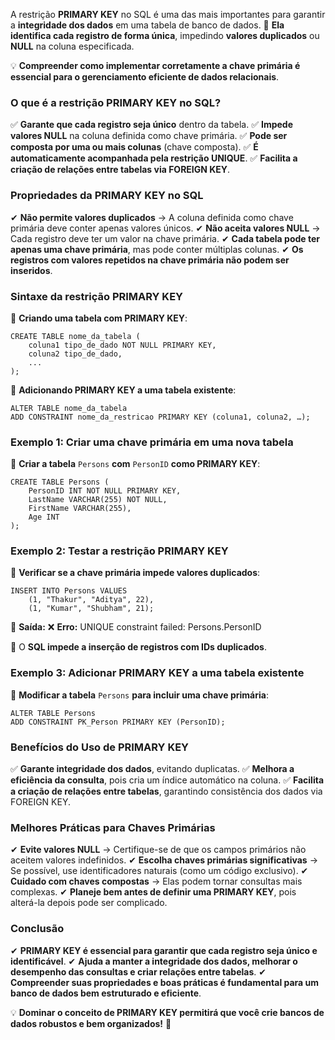 A restrição **PRIMARY KEY** no SQL é uma das mais importantes para garantir a **integridade dos dados** em uma tabela de banco de dados. 
📌 **Ela identifica cada registro de forma única**, impedindo **valores duplicados** ou **NULL** na coluna especificada.

💡 **Compreender como implementar corretamente a chave primária é essencial para o gerenciamento eficiente de dados relacionais**.

### **O que é a restrição PRIMARY KEY no SQL?**

✅ **Garante que cada registro seja único** dentro da tabela. 
✅ **Impede valores NULL** na coluna definida como chave primária. 
✅ **Pode ser composta por uma ou mais colunas** (chave composta). 
✅ **É automaticamente acompanhada pela restrição UNIQUE**. 
✅ **Facilita a criação de relações entre tabelas via FOREIGN KEY**.

### **Propriedades da PRIMARY KEY no SQL**

✔ **Não permite valores duplicados** → A coluna definida como chave primária deve conter apenas valores únicos. 
✔ **Não aceita valores NULL** → Cada registro deve ter um valor na chave primária. 
✔ **Cada tabela pode ter apenas uma chave primária**, mas pode conter múltiplas colunas. 
✔ **Os registros com valores repetidos na chave primária não podem ser inseridos**.

### **Sintaxe da restrição PRIMARY KEY**

📌 **Criando uma tabela com PRIMARY KEY**:

```
CREATE TABLE nome_da_tabela (
    coluna1 tipo_de_dado NOT NULL PRIMARY KEY,
    coluna2 tipo_de_dado,
    ...
);
```

📌 **Adicionando PRIMARY KEY a uma tabela existente**:

```
ALTER TABLE nome_da_tabela  
ADD CONSTRAINT nome_da_restricao PRIMARY KEY (coluna1, coluna2, …);
```

### **Exemplo 1: Criar uma chave primária em uma nova tabela**

📌 **Criar a tabela** `Persons` **com** `PersonID` **como PRIMARY KEY**:

```
CREATE TABLE Persons (
    PersonID INT NOT NULL PRIMARY KEY,
    LastName VARCHAR(255) NOT NULL,
    FirstName VARCHAR(255),
    Age INT
);
```

### **Exemplo 2: Testar a restrição PRIMARY KEY**

📌 **Verificar se a chave primária impede valores duplicados**:

```
INSERT INTO Persons VALUES  
    (1, "Thakur", "Aditya", 22),  
    (1, "Kumar", "Shubham", 21);
```

🔹 **Saída:** ❌ **Erro:** UNIQUE constraint failed: Persons.PersonID

📌 O **SQL impede a inserção de registros com IDs duplicados**.

### **Exemplo 3: Adicionar PRIMARY KEY a uma tabela existente**

📌 **Modificar a tabela** `Persons` **para incluir uma chave primária**:

```
ALTER TABLE Persons  
ADD CONSTRAINT PK_Person PRIMARY KEY (PersonID);
```

### **Benefícios do Uso de PRIMARY KEY**

✅ **Garante integridade dos dados**, evitando duplicatas. 
✅ **Melhora a eficiência da consulta**, pois cria um índice automático na coluna. 
✅ **Facilita a criação de relações entre tabelas**, garantindo consistência dos dados via FOREIGN KEY.

### **Melhores Práticas para Chaves Primárias**

✔ **Evite valores NULL** → Certifique-se de que os campos primários não aceitem valores indefinidos. 
✔ **Escolha chaves primárias significativas** → Se possível, use identificadores naturais (como um código exclusivo). 
✔ **Cuidado com chaves compostas** → Elas podem tornar consultas mais complexas. 
✔ **Planeje bem antes de definir uma PRIMARY KEY**, pois alterá-la depois pode ser complicado.

### **Conclusão**

✔ **PRIMARY KEY é essencial para garantir que cada registro seja único e identificável**. 
✔ **Ajuda a manter a integridade dos dados, melhorar o desempenho das consultas e criar relações entre tabelas**. 
✔ **Compreender suas propriedades e boas práticas é fundamental para um banco de dados bem estruturado e eficiente**.

💡 **Dominar o conceito de PRIMARY KEY permitirá que você crie bancos de dados robustos e bem organizados!** 🚀

